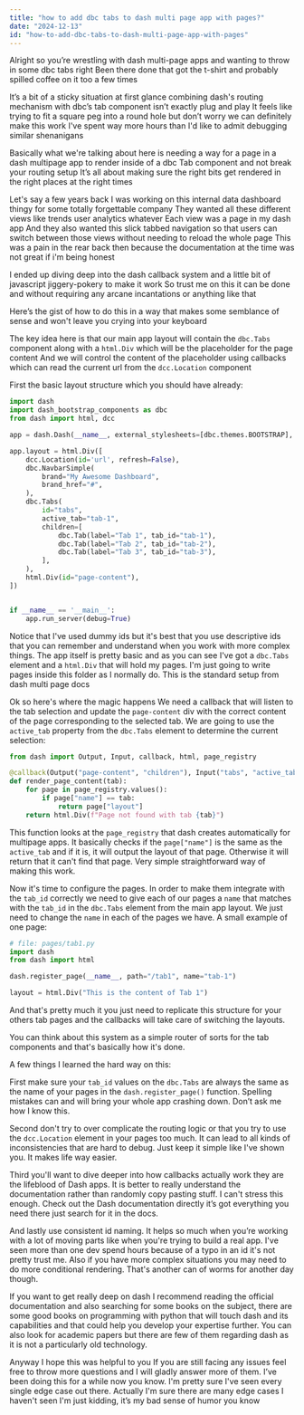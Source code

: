 ```yaml
---
title: "how to add dbc tabs to dash multi page app with pages?"
date: "2024-12-13"
id: "how-to-add-dbc-tabs-to-dash-multi-page-app-with-pages"
---
```


Alright so you’re wrestling with dash multi-page apps and wanting to throw in some dbc tabs right Been there done that got the t-shirt and probably spilled coffee on it too a few times

It’s a bit of a sticky situation at first glance combining dash's routing mechanism with dbc’s tab component isn’t exactly plug and play It feels like trying to fit a square peg into a round hole but don’t worry we can definitely make this work I've spent way more hours than I'd like to admit debugging similar shenanigans

Basically what we're talking about here is needing a way for a page in a dash multipage app to render inside of a dbc Tab component and not break your routing setup It’s all about making sure the right bits get rendered in the right places at the right times

Let's say a few years back I was working on this internal data dashboard thingy for some totally forgettable company They wanted all these different views like trends user analytics whatever Each view was a page in my dash app And they also wanted this slick tabbed navigation so that users can switch between those views without needing to reload the whole page This was a pain in the rear back then because the documentation at the time was not great if i'm being honest

I ended up diving deep into the dash callback system and a little bit of javascript jiggery-pokery to make it work So trust me on this it can be done and without requiring any arcane incantations or anything like that

Here’s the gist of how to do this in a way that makes some semblance of sense and won't leave you crying into your keyboard

The key idea here is that our main app layout will contain the `dbc.Tabs` component along with a `html.Div` which will be the placeholder for the page content And we will control the content of the placeholder using callbacks which can read the current url from the `dcc.Location` component

First the basic layout structure which you should have already:

```python
import dash
import dash_bootstrap_components as dbc
from dash import html, dcc

app = dash.Dash(__name__, external_stylesheets=[dbc.themes.BOOTSTRAP], use_pages=True)

app.layout = html.Div([
    dcc.Location(id='url', refresh=False),
    dbc.NavbarSimple(
        brand="My Awesome Dashboard",
        brand_href="#",
    ),
    dbc.Tabs(
        id="tabs",
        active_tab="tab-1",
        children=[
            dbc.Tab(label="Tab 1", tab_id="tab-1"),
            dbc.Tab(label="Tab 2", tab_id="tab-2"),
            dbc.Tab(label="Tab 3", tab_id="tab-3"),
        ],
    ),
    html.Div(id="page-content"),
])


if __name__ == '__main__':
    app.run_server(debug=True)
```

Notice that I've used dummy ids but it's best that you use descriptive ids that you can remember and understand when you work with more complex things. The app itself is pretty basic and as you can see I've got a `dbc.Tabs` element and a `html.Div` that will hold my pages. I'm just going to write pages inside this folder as I normally do. This is the standard setup from dash multi page docs

Ok so here's where the magic happens We need a callback that will listen to the tab selection and update the `page-content` div with the correct content of the page corresponding to the selected tab. We are going to use the `active_tab` property from the `dbc.Tabs` element to determine the current selection:

```python
from dash import Output, Input, callback, html, page_registry

@callback(Output("page-content", "children"), Input("tabs", "active_tab"))
def render_page_content(tab):
    for page in page_registry.values():
        if page["name"] == tab:
            return page["layout"]
    return html.Div(f"Page not found with tab {tab}")

```

This function looks at the `page_registry` that dash creates automatically for multipage apps. It basically checks if the `page["name"]` is the same as the `active_tab` and if it is, it will output the layout of that page. Otherwise it will return that it can't find that page. Very simple straightforward way of making this work.

Now it's time to configure the pages. In order to make them integrate with the `tab_id` correctly we need to give each of our pages a `name` that matches with the `tab_id` in the `dbc.Tabs` element from the main app layout. We just need to change the `name` in each of the pages we have. A small example of one page:

```python
# file: pages/tab1.py
import dash
from dash import html

dash.register_page(__name__, path="/tab1", name="tab-1")

layout = html.Div("This is the content of Tab 1")
```

And that's pretty much it you just need to replicate this structure for your others tab pages and the callbacks will take care of switching the layouts.

You can think about this system as a simple router of sorts for the tab components and that's basically how it's done.

A few things I learned the hard way on this:

First make sure your `tab_id` values on the `dbc.Tabs` are always the same as the name of your pages in the `dash.register_page()` function. Spelling mistakes can and will bring your whole app crashing down. Don’t ask me how I know this.

Second don't try to over complicate the routing logic or that you try to use the `dcc.Location` element in your pages too much. It can lead to all kinds of inconsistencies that are hard to debug. Just keep it simple like I've shown you. It makes life way easier.

Third you'll want to dive deeper into how callbacks actually work they are the lifeblood of Dash apps. It is better to really understand the documentation rather than randomly copy pasting stuff. I can't stress this enough. Check out the Dash documentation directly it’s got everything you need there just search for it in the docs.

And lastly use consistent id naming. It helps so much when you’re working with a lot of moving parts like when you're trying to build a real app. I've seen more than one dev spend hours because of a typo in an id it's not pretty trust me. Also if you have more complex situations you may need to do more conditional rendering. That's another can of worms for another day though.

If you want to get really deep on dash I recommend reading the official documentation and also searching for some books on the subject, there are some good books on programming with python that will touch dash and its capabilities and that could help you develop your expertise further. You can also look for academic papers but there are few of them regarding dash as it is not a particularly old technology.

Anyway I hope this was helpful to you If you are still facing any issues feel free to throw more questions and I will gladly answer more of them. I’ve been doing this for a while now you know. I'm pretty sure I've seen every single edge case out there. Actually I'm sure there are many edge cases I haven't seen I'm just kidding, it’s my bad sense of humor you know
